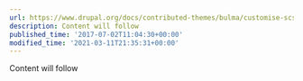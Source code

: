 ```yaml
---
url: https://www.drupal.org/docs/contributed-themes/bulma/customise-scss-files
description: Content will follow
published_time: '2017-07-02T11:04:30+00:00'
modified_time: '2021-03-11T21:35:31+00:00'
---
```

Content will follow